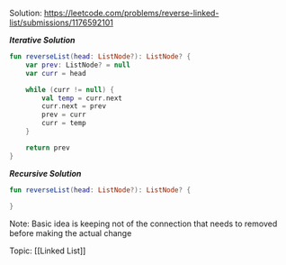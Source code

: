 Solution: https://leetcode.com/problems/reverse-linked-list/submissions/1176592101

__*Iterative Solution*__
```kotlin
fun reverseList(head: ListNode?): ListNode? {
	var prev: ListNode? = null
	var curr = head

	while (curr != null) {
		val temp = curr.next
		curr.next = prev
		prev = curr
		curr = temp
	}

	return prev
}
```

__*Recursive Solution*__
```kotlin
fun reverseList(head: ListNode?): ListNode? {
	
}
```
Note: Basic idea is keeping not of the connection that needs to removed before making the actual change


Topic: [[Linked List]]